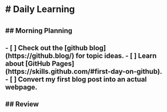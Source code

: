 <h1> # Daily Learning <h1>
<h2> ## Morning Planning <h2>
  <h2> - [ ] Check out the [github blog](https://github.blog/) for topic ideas.
  - [ ] Learn about [GitHub Pages](https://skills.github.com/#first-day-on-github).
  - [ ] Convert my first blog post into an actual webpage. <h2>
<h2> ## Review <h2> 

